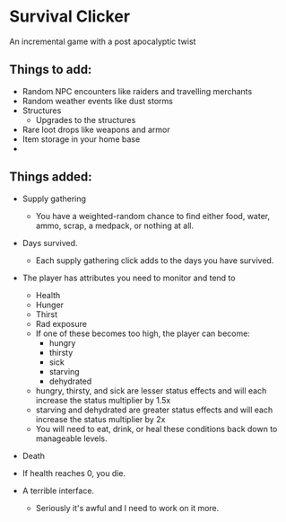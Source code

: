 # Survival Clicker

An incremental game with a post apocalyptic twist

## Things to add:
- Random NPC encounters like raiders and travelling merchants
- Random weather events like dust storms 
- Structures
  - Upgrades to the structures
- Rare loot drops like weapons and armor
- Item storage in your home base
- 



## Things added: 
- Supply gathering
  - You have a weighted-random chance to find either food, water, ammo, scrap, a medpack, or nothing at all.
- Days survived. 
  - Each supply gathering click adds to the days you have survived.

- The player has attributes you need to monitor and tend to
    - Health
    - Hunger
    - Thirst
    - Rad exposure
  - If one of these becomes too high, the player can become:
    - hungry
    - thirsty
    - sick
    - starving
    - dehydrated
  - hungry, thirsty, and sick are lesser status effects and will each increase the status multiplier by 1.5x
  - starving and dehydrated are greater status effects and will each increase the status multiplier by 2x
  - You will need to eat, drink, or heal these conditions back down to manageable levels.

- Death
 - If health reaches 0, you die. 

- A terrible interface. 
  - Seriously it's awful and I need to work on it more. 
